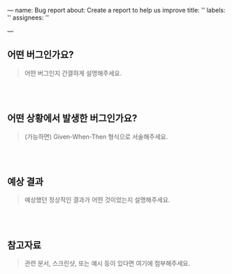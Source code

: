—
name: Bug report
about: Create a report to help us improve
title: ''
labels: ''
assignees: ''

—

## 어떤 버그인가요?

> 어떤 버그인지 간결하게 설명해주세요.

<br><br>

## 어떤 상황에서 발생한 버그인가요?

> (가능하면) Given-When-Then 형식으로 서술해주세요.

<br><br>

## 예상 결과

> 예상했던 정상적인 결과가 어떤 것이었는지 설명해주세요.

<br><br>

## 참고자료

> 관련 문서, 스크린샷, 또는 예시 등이 있다면 여기에 첨부해주세요.
